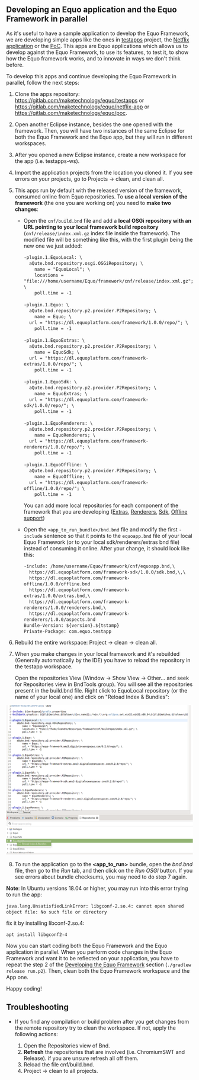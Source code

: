## Developing an Equo application and the Equo Framework in parallel

As it's useful to have a sample application to develop the Equo Framework, we are developing simple apps like the ones in [testapps](https://gitlab.com/maketechnology/equo/testapps) project, the [Netflix application](https://gitlab.com/maketechnology/equo/netflix-app) or the [PoC](https://gitlab.com/maketechnology/equo/poc). This apps are Equo applications which allows us to develop against the Equo Framework, to use its features, to test it, to show how the Equo framework works, and to innovate in ways we don't think before.

To develop this apps and continue developing the Equo Framework in parallel, follow the next steps:

1. Clone the apps repository: https://gitlab.com/maketechnology/equo/testapps or https://gitlab.com/maketechnology/equo/netflix-app or https://gitlab.com/maketechnology/equo/poc.

2. Open another Eclipse instance, besides the one opened with the framework. Then, you will have two instances of the same Eclipse for both the Equo Framework and the Equo app, but they will run in different workspaces.

3. After you opened a new Eclipse instance, create a new workspace for the app (i.e. testapps-ws).

4. Import the application projects from the location you cloned it. If you see errors on your projects, go to Projects -> clean, and clean all.

5. This apps run by default with the released version of the framework, consumed online from Equo repositories. To **use a local version of the framework** (the one you are working on) you need to **make two changes**:

    - Open the `cnf/build.bnd` file and add a **local OSGi repository with an URL pointing to your local framework build repository** (`cnf/release/index.xml.gz` index file inside the framework). The modified file will be something like this, with the first plugin being the new one we just added:

      ```
      -plugin.1.EquoLocal: \
        aQute.bnd.repository.osgi.OSGiRepository; \
          name = "EquoLocal"; \
          locations = "file:///home/username/Equo/framework/cnf/release/index.xml.gz"; \
          poll.time = -1

      -plugin.1.Equo: \
        aQute.bnd.repository.p2.provider.P2Repository; \
          name = Equo; \
        url = "https://dl.equoplatform.com/framework/1.0.0/repo/"; \
          poll.time = -1

      -plugin.1.EquoExtras: \
        aQute.bnd.repository.p2.provider.P2Repository; \
          name = EquoSdk; \
        url = "https://dl.equoplatform.com/framework-extras/1.0.0/repo/"; \
          poll.time = -1

      -plugin.1.EquoSdk: \
        aQute.bnd.repository.p2.provider.P2Repository; \
          name = EquoExtras; \
        url = "https://dl.equoplatform.com/framework-sdk/1.0.0/repo/"; \
          poll.time = -1

      -plugin.1.EquoRenderers: \
        aQute.bnd.repository.p2.provider.P2Repository; \
          name = EquoRenderers; \
        url = "https://dl.equoplatform.com/framework-renderers/1.0.0/repo/"; \
          poll.time = -1

      -plugin.1.EquoOffline: \
        aQute.bnd.repository.p2.provider.P2Repository; \
          name = EquoOffline; \
        url = "https://dl.equoplatform.com/framework-offline/1.0.0/repo/"; \
          poll.time = -1
      ```

      You can add more local repositories for each component of the framework that you are developing ([Extras](https://gitlab.com/maketechnology/equo/framework-extras), [Renderers](https://gitlab.com/maketechnology/equo/framework-renderers), [Sdk](https://gitlab.com/maketechnology/equo/framework-sdk), [Offline support](https://gitlab.com/maketechnology/equo/framework-offline))

    - Open the `<app_to_run_bundle>/bnd.bnd` file and modify the first `-include` sentence so that it points to the `equoapp.bnd` file of your local Equo Framework (or to your local sdk/renderers/extras bnd file) instead of consuming it online. After your change, it should look like this:

      ```
      -include: /home/username/Equo/framework/cnf/equoapp.bnd,\
        https://dl.equoplatform.com/framework-sdk/1.0.0/sdk.bnd,\,\
        https://dl.equoplatform.com/framework-offline/1.0.0/offline.bnd
        https://dl.equoplatform.com/framework-extras/1.0.0/extras.bnd,\
        https://dl.equoplatform.com/framework-renderers/1.0.0/renderers.bnd,\
        https://dl.equoplatform.com/framework-renderers/1.0.0/aspects.bnd
      Bundle-Version: ${version}.${tstamp}
      Private-Package: com.equo.testapp
      ```

6. Rebuild the entire workspace: Project -> clean -> clean all.

7. When you make changes in your local framework and it's rebuilded (Generally automatically by the IDE) you have to reload the repository in the testapp workspace.

   Open the repositories View (Window -> Show View -> Other... and seek for Repositories view in BndTools group). You will see all the repositories present in the build.bnd file. Right click to EquoLocal repository (or the name of your local one) and click on "Reload Index & Bundles":

![Realod Index & Bundles](img/reloadindexbundles.png)

8. To run the application go to the **<app_to_run>** bundle, open the _bnd.bnd_ file, then go to the _Run_ tab, and then click on the _Run OSGI_ button. If you see errors about bundle checksums, you may need to do step 7 again.

**Note**: In Ubuntu versions 18.04 or higher, you may run into this error trying to run the app:
```
java.lang.UnsatisfiedLinkError: libgconf-2.so.4: cannot open shared object file: No such file or directory
```
fix it by installing libconf-2.so.4:
```
apt install libgconf2-4
```

Now you can start coding both the Equo Framework and the Equo application in parallel. When you perform code changes in the Equo Framework and want it to be reflected on your application, you have to repeat the step 2 of the [Developing the Equo Framework](#Developing-the-Equo-Framework) section (`./gradlew release run.p2`). Then, clean both the Equo Framework workspace and the App one.

Happy coding!

## Troubleshooting

* If you find any compilation or build problem after you get changes from the remote repository try to clean the workspace. If not, apply the following actions:

  1. Open the Repositories view of Bnd.
  2. **Refresh** the repositories that are involved (i.e. ChromiumSWT and Release). if you are unsure refresh all off them.
  3. Reload the file cnf/build.bnd.
  4. Project -> clean to all projects.